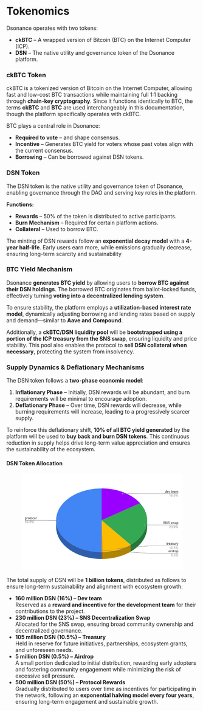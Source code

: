 # Tokenomics

Dsonance operates with two tokens:

* **ckBTC** – A wrapped version of Bitcoin (BTC) on the Internet Computer (ICP).
* **DSN** – The native utility and governance token of the Dsonance platform.

### **ckBTC Token**

ckBTC is a tokenized version of Bitcoin on the Internet Computer, allowing fast and low-cost BTC transactions while maintaining full 1:1 backing through **chain-key cryptography**. Since it functions identically to BTC, the terms **ckBTC** and **BTC** are used interchangeably in this documentation, though the platform specifically operates with ckBTC.

BTC plays a central role in Dsonance:

* **Required to vote** – and shape consensus.
* **Incentive** – Generates BTC yield for voters whose past votes align with the current consensus.
* **Borrowing** – Can be borrowed against DSN tokens.

### **DSN Token**

The DSN token is the native utility and governance token of Dsonance, enabling governance through the DAO and serving key roles in the platform.

**Functions:**

* **Rewards** – 50% of the token is distributed to active participants.
* **Burn Mechanism** – Required for certain platform actions.
* **Collateral** – Used to borrow BTC.

The minting of DSN rewards follow an **exponential decay model** with a **4-year half-life**. Early users earn more, while emissions gradually decrease, ensuring long-term scarcity and sustainability

### **BTC Yield Mechanism**

Dsonance **generates BTC yield** by allowing users to **borrow BTC against their DSN holdings**. The borrowed BTC originates from ballot-locked funds, effectively turning **voting into a decentralized lending system**.

To ensure stability, the platform employs a **utilization-based interest rate model**, dynamically adjusting borrowing and lending rates based on supply and demand—similar to **Aave and Compound**.

Additionally, a **ckBTC/DSN liquidity pool** will be **bootstrapped using a portion of the ICP treasury from the SNS swap**, ensuring liquidity and price stability. This pool also enables the protocol to **sell DSN collateral when necessary**, protecting the system from insolvency.

### **Supply Dynamics & Deflationary Mechanisms**

The DSN token follows a **two-phase economic model**:

1. **Inflationary Phase** – Initially, DSN rewards will be abundant, and burn requirements will be minimal to encourage adoption.
2. **Deflationary Phase** – Over time, DSN rewards will decrease, while burning requirements will increase, leading to a progressively scarcer supply.

To reinforce this deflationary shift, **10% of all BTC yield generated** by the platform will be used to **buy back and burn DSN tokens**. This continuous reduction in supply helps drive long-term value appreciation and ensures the sustainability of the ecosystem.

#### **DSN Token Allocation**

<figure><img src=".gitbook/assets/token_allocation.PNG" alt=""><figcaption></figcaption></figure>

The total supply of DSN will be **1 billion tokens**, distributed as follows to ensure long-term sustainability and alignment with ecosystem growth:

* **160 million DSN (16%) – Dev team**\
  Reserved as a **reward and incentive for the development team** for their contributions to the project.
* **230 million DSN (23%) – SNS Decentralization Swap**\
  Allocated for the SNS swap, ensuring broad community ownership and decentralized governance.
* **105 million DSN (10.5%) – Treasury**\
  Held in reserve for future initiatives, partnerships, ecosystem grants, and unforeseen needs.
* **5 million DSN (0.5%) – Airdrop**\
  A small portion dedicated to initial distribution, rewarding early adopters and fostering community engagement while minimizing the risk of excessive sell pressure.
* **500 million DSN (50%) – Protocol Rewards**\
  Gradually distributed to users over time as incentives for participating in the network, following an **exponential halving model every four years**, ensuring long-term engagement and sustainable growth.

